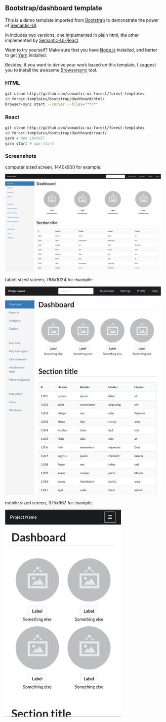 ## Bootstrap/dashboard template

This is a demo template imported from
[Bootstrap](https://getbootstrap.com/docs/3.3/examples/dashboard/) to demonstrate
the power of [Semantic-UI](https://semantic-ui.com).

In includes two versions, one implemented in plain html, the other implemented
by [Semantic-UI-React](https://react.semantic-ui.com/).

Want to try yourself? Make sure that you have
[Node.js](https://nodejs.org/en/download/package-manager/) installed,
and better to get [Yarn](https://yarnpkg.com/) installed.

Besides, if you want to derive your work based on this template, I suggest you
to install the awesome [Browsersync](https://browsersync.io/) tool.

### HTML

```sh
git clone http://github.com/semantic-ui-forest/forest-templates
cd forest-templates/bootstrap/dashboard/html/
browser-sync start --server --files="**/*"
```

### React

```sh
git clone http://github.com/semantic-ui-forest/forest-templates
cd forest-templates/bootstrap/dashboard/react/
yarn # npm install
yarn start # npm start
```

### Screenshots

computer sized screen, 1440x900 for example:

<img src="./screenshots/dashboard-1440x900.png" width="1440">

tablet sized screen, 768x1024 for example:

<img src="./screenshots/dashboard-768x1024.png" width="768">

mobile sized screen, 375x667 for example:

<img src="./screenshots/dashboard-375x667.png" width="375">
